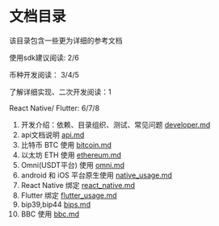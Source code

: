# 文档目录

该目录包含一些更为详细的参考文档

使用sdk建议阅读: 2/6

币种开发阅读： 3/4/5 

了解详细实现、二次开发阅读：1

React Native/ Flutter: 6/7/8

1. 开发介绍：依赖、目录组织、测试、常见问题 [developer.md](developer.md)
2. api文档说明 [api.md](api.md)
3. 比特币 BTC 使用 [bitcoin.md](bitcoin.md)
4. 以太坊 ETH 使用 [ethereum.md](ethereum.md)
5. Omni(USDT平台) 使用 [omni.md](omni.md)
6. android 和 iOS 平台原生使用 [native_usage.md](native_usage.md)
7. React Native 绑定 [react_native.md](react_native.md)
8. Flutter 绑定 [flutter_usage.md](flutter_usage.md)
9. bip39,bip44 [bips.md](bips.md)
10. BBC 使用 [bbc.md](bbc.md)